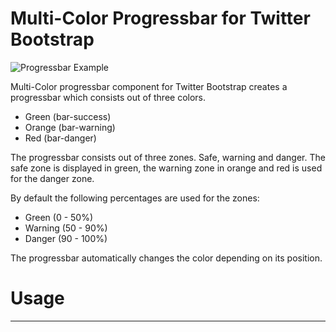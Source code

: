 # Multi-Color Progressbar for Twitter Bootstrap

![Progressbar Example](https://dl.dropbox.com/u/40603470/bootstrap-progressbar/bar.png)

Multi-Color progressbar component for Twitter Bootstrap creates a progressbar which consists out of three colors.

* Green (bar-success)
* Orange (bar-warning)
* Red (bar-danger)

The progressbar consists out of three zones. Safe, warning and danger. The safe zone is displayed in green, the warning 
zone in orange and red is used for the danger zone.

By default the following percentages are used for the zones:

* Green (0 - 50%)
* Warning (50 - 90%)
* Danger (90 - 100%)

The progressbar automatically changes the color depending on its position.

# Usage
-------
